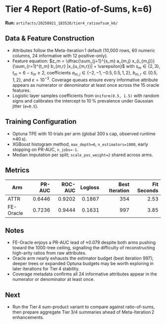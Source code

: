 # Tier 4 Report (Ratio-of-Sums, k=6)

**Run:** `artifacts/20250921_183528/tier4_ratioofsum_k6/`

## Data & Feature Construction
- Attributes follow the Meta-Iteration 1 default (10,000 rows, 60 numeric columns, 24 informative with 12 positive-only).
- Feature equation: $z_m = \dfrac{\sum_{j=1}^{s_m} a_{m,j} x_{i_{m,j}}}{\sum_{r=1}^{t_m} b_{m,r} |x_{u_{m,r}}| + \varepsilon}$ with $s_m \in \{2,3\}$, $t_m = 6 - s_m \geq 2$, coefficients $a_{m,j} \in \{-2, -1, -0.5, 0.5, 1, 2\}$, $b_{m,r} \in \{0.5, 1, 2\}$, and $\varepsilon = 10^{-3}$. Coverage queues ensure every informative attribute appears as numerator or denominator at least once across the 15 oracle features.
- Logistic layer samples coefficients from `Uniform(0.5, 1.5)` with random signs and calibrates the intercept to 10 % prevalence under Gaussian jitter (`σ=0.5`).

## Training Configuration
- Optuna TPE with 10 trials per arm (global 300 s cap, observed runtime ≈40 s).
- XGBoost histogram method, `max_depth=6`, `n_estimators=1000`, early stopping on PR-AUC, `n_jobs=-1`.
- Median imputation per split; `scale_pos_weight=2` shared across arms.

## Metrics

| Arm        | PR-AUC | ROC-AUC | Logloss | Best Iteration | Fit Seconds |
|------------|-------:|--------:|--------:|---------------:|------------:|
| ATTR       | 0.6446 | 0.9202  | 0.1867  | 354            | 2.53        |
| FE-Oracle  | 0.7236 | 0.9444  | 0.1631  | 997            | 3.85        |

## Notes
- FE-Oracle enjoys a PR-AUC lead of ≈0.079 despite both arms pushing toward the 1000-tree ceiling, signalling the difficulty of reconstructing high-arity ratios from raw attributes.
- Oracle arm nearly exhausts the estimator budget (best iteration 997); deeper trees or expanded Optuna budgets may be worth exploring in later iterations for Tier 4 stability.
- Coverage metadata confirms all 24 informative attributes appear in the numerator or denominator at least once.

## Next
- Run the Tier 4 sum-product variant to compare against ratio-of-sums, then prepare aggregate Tier 3/4 summaries ahead of Meta-Iteration 2 enhancements.

